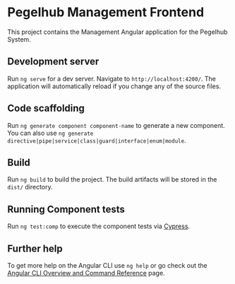 # Pegelhub Management Frontend

This project contains the Management Angular application for the Pegelhub System.

## Development server

Run `ng serve` for a dev server. Navigate to `http://localhost:4200/`. The application will automatically reload if you change any of the source files.

## Code scaffolding

Run `ng generate component component-name` to generate a new component. You can also use `ng generate directive|pipe|service|class|guard|interface|enum|module`.

## Build

Run `ng build` to build the project. The build artifacts will be stored in the `dist/` directory.

## Running Component tests

Run `ng test:comp` to execute the component tests via [Cypress](https://docs.cypress.io).

## Further help

To get more help on the Angular CLI use `ng help` or go check out the [Angular CLI Overview and Command Reference](https://angular.io/cli) page.
